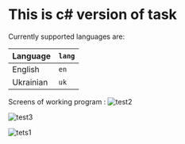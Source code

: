 #  This is c# version of task 

Currently supported languages are:

| Language | `lang` |
|---------|--------|
| English | `en` |
| Ukrainian | `uk` |

Screens of working program : 
![test2](https://user-images.githubusercontent.com/38297806/62046948-dfc61680-b211-11e9-89e3-c478930e91f7.png)

![test3](https://user-images.githubusercontent.com/38297806/62047002-05532000-b212-11e9-81cf-2565335e4fed.png)

![tets1](https://user-images.githubusercontent.com/38297806/62047015-0dab5b00-b212-11e9-93cd-600787dd0a77.png)